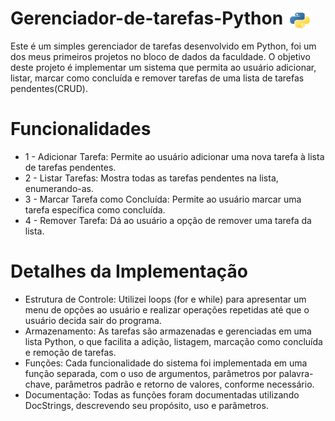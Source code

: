 # Gerenciador-de-tarefas-Python <img align="center" alt="Rodrigo-Python" height="30" width="40" src="https://raw.githubusercontent.com/devicons/devicon/master/icons/python/python-original.svg">

Este é um simples gerenciador de tarefas desenvolvido em Python, foi um dos meus primeiros projetos no bloco de dados da faculdade. O objetivo deste projeto é implementar um sistema que permita ao usuário adicionar, listar, marcar como concluída e remover tarefas de uma lista de tarefas pendentes(CRUD).

# Funcionalidades

 - 1 - Adicionar Tarefa: Permite ao usuário adicionar uma nova tarefa à lista de tarefas pendentes.
 - 2 - Listar Tarefas: Mostra todas as tarefas pendentes na lista, enumerando-as.
 - 3 - Marcar Tarefa como Concluída: Permite ao usuário marcar uma tarefa específica como concluída.
 - 4 - Remover Tarefa: Dá ao usuário a opção de remover uma tarefa da lista.

# Detalhes da Implementação
 
 - Estrutura de Controle: Utilizei loops (for e while) para apresentar um menu de opções ao usuário e realizar operações repetidas até que o usuário decida sair do programa.
 - Armazenamento: As tarefas são armazenadas e gerenciadas em uma lista Python, o que facilita a adição, listagem, marcação como concluída e remoção de tarefas.
 - Funções: Cada funcionalidade do sistema foi implementada em uma função separada, com o uso de argumentos, parâmetros por palavra-chave, parâmetros padrão e retorno de valores, conforme necessário.
 - Documentação: Todas as funções foram documentadas utilizando DocStrings, descrevendo seu propósito, uso e parâmetros.

